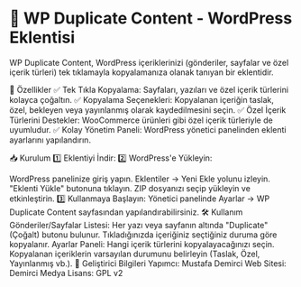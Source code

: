 # 📌 WP Duplicate Content - WordPress Eklentisi

WP Duplicate Content, WordPress içeriklerinizi (gönderiler, sayfalar ve özel içerik türleri) tek tıklamayla kopyalamanıza olanak tanıyan bir eklentidir.

🚀 Özellikler
✅ Tek Tıkla Kopyalama: Sayfaları, yazıları ve özel içerik türlerini kolayca çoğaltın.
✅ Kopyalama Seçenekleri: Kopyalanan içeriğin taslak, özel, bekleyen veya yayınlanmış olarak kaydedilmesini seçin.
✅ Özel İçerik Türlerini Destekler: WooCommerce ürünleri gibi özel içerik türleriyle de uyumludur.
✅ Kolay Yönetim Paneli: WordPress yönetici panelinden eklenti ayarlarını yapılandırın.

📥 Kurulum
1️⃣ Eklentiyi İndir:
2️⃣ WordPress'e Yükleyin:

WordPress panelinize giriş yapın.
Eklentiler → Yeni Ekle yolunu izleyin.
"Eklenti Yükle" butonuna tıklayın.
ZIP dosyanızı seçip yükleyin ve etkinleştirin.
3️⃣ Kullanmaya Başlayın: Yönetici panelinde Ayarlar → WP Duplicate Content sayfasından yapılandırabilirsiniz.
🛠 Kullanım
Gönderiler/Sayfalar Listesi:
Her yazı veya sayfanın altında "Duplicate" (Çoğalt) butonu bulunur. Tıkladığınızda içeriğiniz seçtiğiniz duruma göre kopyalanır.
Ayarlar Paneli:
Hangi içerik türlerini kopyalayacağınızı seçin.
Kopyalanan içeriklerin varsayılan durumunu belirleyin (Taslak, Özel, Yayınlanmış vb.).
🎯 Geliştirici Bilgileri
Yapımcı: Mustafa Demirci
Web Sitesi: Demirci Medya
Lisans: GPL v2
